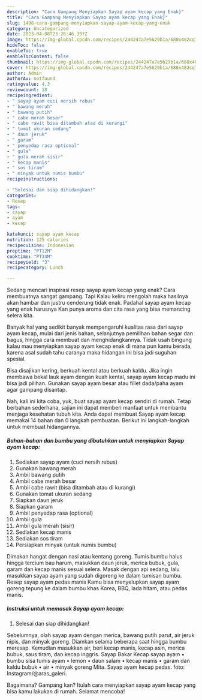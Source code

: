 ```yaml
---
description: "Cara Gampang Menyiapkan Sayap ayam kecap yang Enak}"
title: "Cara Gampang Menyiapkan Sayap ayam kecap yang Enak}"
slug: 1498-cara-gampang-menyiapkan-sayap-ayam-kecap-yang-enak
category: Uncategorized
date: 2023-04-08T23:26:46.397Z
image: https://img-global.cpcdn.com/recipes/244247a7e5629b1a/680x482cq70/sayap-ayam-kecap-foto-resep-utama.jpg
hideToc: false
enableToc: true
enableTocContent: false
thumbnail: https://img-global.cpcdn.com/recipes/244247a7e5629b1a/680x482cq70/sayap-ayam-kecap-foto-resep-utama.jpg
cover: https://img-global.cpcdn.com/recipes/244247a7e5629b1a/680x482cq70/sayap-ayam-kecap-foto-resep-utama.jpg
author: Admin
authorAv: notfound
ratingvalue: 4.3
reviewcount: 18
recipeingredient:
- " sayap ayam cuci nersih rebus"
- " bawang merah"
- " bawang putih"
- " cabe merah besar"
- " cabe rawit bisa ditambah atau di kurangi"
- " tomat ukuran sedang"
- " daun jeruk"
- " garam"
- " penyedap rasa optional"
- " gula"
- " gula merah sisir"
- " kecap manis"
- " sos tiram"
- " minyak untuk numis bumbu"
recipeinstructions:

- "Selesai dan siap dihidangkan!"
categories:
- Resep
tags:
- sayap
- ayam
- kecap

katakunci: sayap ayam kecap 
nutrition: 125 calories
recipecuisine: Indonesian
preptime: "PT12M"
cooktime: "PT34M"
recipeyield: "3"
recipecategory: Lunch

---
```



Sedang mencari inspirasi resep sayap ayam kecap yang enak? Cara membuatnya sangat gampang. Tapi Kalau keliru mengolah maka hasilnya akan hambar dan justru cenderung tidak enak. Padahal sayap ayam kecap yang enak harusnya Kan punya aroma dan cita rasa yang bisa memancing selera kita.


Banyak hal yang sedikit banyak mempengaruhi kualitas rasa dari sayap ayam kecap, mulai dari jenis bahan, selanjutnya pemilihan bahan segar dan bagus, hingga cara membuat dan menghidangkannya. Tidak usah bingung kalau mau menyiapkan sayap ayam kecap enak di mana pun kamu berada, karena asal sudah tahu caranya maka hidangan ini bisa jadi suguhan spesial.

Bisa disajikan kering, berkuah kental atau berkuah kaldu. Jika ingin membawa bekal lauk ayam dengan kuah kental, sayap ayam kecap madu ini bisa jadi pilihan. Gunakan sayap ayam besar atau fillet dada/paha ayam agar gampang disantap.


Nah, kali ini kita coba, yuk, buat sayap ayam kecap sendiri di rumah. Tetap berbahan sederhana, sajian ini dapat memberi manfaat untuk membantu menjaga kesehatan tubuh kita. Anda dapat membuat Sayap ayam kecap memakai 14 bahan dan 0 langkah pembuatan. Berikut ini langkah-langkah untuk membuat hidangannya.

<!--inarticleads1-->

##### Bahan-bahan dan bumbu yang dibutuhkan untuk menyiapkan Sayap ayam kecap:

1. Sediakan  sayap ayam (cuci nersih rebus)
1. Gunakan  bawang merah
1. Ambil  bawang putih
1. Ambil  cabe merah besar
1. Ambil  cabe rawit (bisa ditambah atau di kurangi)
1. Gunakan  tomat ukuran sedang
1. Siapkan  daun jeruk
1. Siapkan  garam
1. Ambil  penyedap rasa (optional)
1. Ambil  gula
1. Ambil  gula merah (sisir)
1. Sediakan  kecap manis
1. Sediakan  sos tiram
1. Persiapkan  minyak (untuk numis bumbu)


Dimakan hangat dengan nasi atau kentang goreng. Tumis bumbu halus hingga tercium bau harum, masukkan daun jeruk, merica bubuk, gula, garam dan kecap manis sesuai selera. Masak dengan api sedang, lalu masukkan sayap ayam yang sudah digoreng ke dalam tumisan bumbu. Resep sayap ayam pedas manis Kamu bisa menyelupkan sayap ayam goreng tepung ke dalam bumbu khas Korea, BBQ, lada hitam, atau pedas manis. 

<!--inarticleads2-->

##### Instruksi untuk memasak Sayap ayam kecap:


1. Selesai dan siap dihidangkan!

Sebelumnya, olah sayap ayam dengan merica, bawang putih parut, air jeruk nipis, dan minyak goreng. Diamkan selama beberapa saat hingga bumbu meresap. Kemudian masukkan air, beri kecap manis, kecap asin, merica bubuk, saus tiram, dan kecap inggris. Sayap Bakar Kecap sayap ayam • bumbu sisa tumis ayam • lemon • daun salam • kecap manis • garam dan kaldu bubuk • air • minyak goreng Mita. Sayap ayam kecap pedas. foto: Instagram/@aras_galeri. 

Bagaimana? Gampang kan? Itulah cara menyiapkan sayap ayam kecap yang bisa kamu lakukan di rumah. Selamat mencoba!
